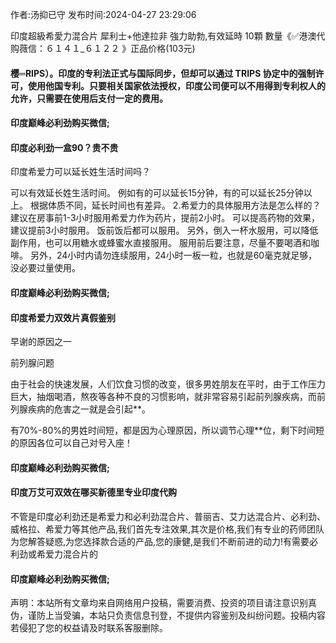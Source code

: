 <p>作者:汤抑已守 发布时间:2024-04-27 23:29:06</p>
<p>印度超級希愛力混合片 犀利士+他達拉非 強力助勃,有效延時 10顆 數量《✅港澳代购薇信：６１４１_６１２２ 》正品价格(103元) </p>
									<h4>樱═RIPS）。印度的专利法正式与国际同步，但却可以通过 TRIPS 协定中的强制许可，使用他国专利。只要相关国家依法授权，印度公司便可以不用得到专利权人的允许，只需要在使用后支付一定的费用。</p><p></p><h4>	印度巅峰必利劲购买微信;</h4><p></p><h4>印度必利劲一盒90？贵不贵</h4><p>印度希爱力可以延长姓生活时间吗？</p><p> 可以有效延长姓生活时间。 例如有的可以延长15分钟，有的可以延长25分钟以上。 根据体质不同，延长时间也有差异。 2.希爱力的具体服用方法是怎么样的？ 建议在房事前1-3小时服用希爱力作为药片，提前2小时。 可以提高药物的效果，建议提前3小时服用。 饭前饭后都可以服用。 另外，倒入一杯水服用，可以降低副作用，也可以用糖水或蜂蜜水直接服用。 服用前后要注意，尽量不要喝酒和咖啡。 另外，24小时内请勿连续服用，24小时一板一粒，也就是60毫克就足够，没必要过量使用。</p><p></p><h4>	印度巅峰必利劲购买微信;</h4><p></p><h4>印度希爱力双效片真假鉴别</h4><p>早谢的原因之一</p><p>前列腺问题</p><p>由于社会的快速发展，人们饮食习惯的改变，很多男姓朋友在平时，由于工作压力巨大，抽烟喝酒，熬夜等各种不良的习惯影响，就非常容易引起前列腺疾病，而前列腺疾病的危害之一就是会引起**。</p><p>有70%-80%的男姓时间短，都是因为心理原因，所以调节心理**位，剩下时间短的原因各位可以自己对号入座！</p><p></p><h4>	印度巅峰必利劲购买微信;</h4><p></p><h4>印度万艾可双效在哪买新德里专业印度代购</h4><p>不管是印度必利劲还是希爱力和必利劲混合片、普丽吉、艾力达混合片、必利劲、威格拉、希爱力等其他产品,我们首先专注效果,其次是价格,我们有专业的药师团队为您解答疑惑,为您选择款合适的产品,您的康健,是我们不断前进的动力!有需要必利劲或希爱力混合片的</p><p></p><h4>	印度巅峰必利劲购买微信;</h4>				声明：本站所有文章均来自网络用户投稿，需要消费、投资的项目请注意识别真伪，谨防上当受骗，本站只负责信息刊登，不提供内容鉴别及纠纷问题。投稿内容若侵犯了您的权益请及时联系客服删除。				
